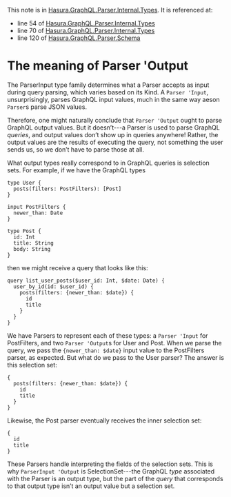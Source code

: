 This note is in [Hasura.GraphQL.Parser.Internal.Types](https://github.com/hasura/graphql-engine/blob/master/server/src-lib/Hasura/GraphQL/Parser/Internal/Types.hs#L79).
It is referenced at:
  - line 54 of [Hasura.GraphQL.Parser.Internal.Types](https://github.com/hasura/graphql-engine/blob/master/server/src-lib/Hasura/GraphQL/Parser/Internal/Types.hs#L54)
  - line 70 of [Hasura.GraphQL.Parser.Internal.Types](https://github.com/hasura/graphql-engine/blob/master/server/src-lib/Hasura/GraphQL/Parser/Internal/Types.hs#L70)
  - line 120 of [Hasura.GraphQL.Parser.Schema](https://github.com/hasura/graphql-engine/blob/master/server/src-lib/Hasura/GraphQL/Parser/Schema.hs#L120)

# The meaning of Parser 'Output

The ParserInput type family determines what a Parser accepts as input during
query parsing, which varies based on its Kind. A `Parser 'Input`,
unsurprisingly, parses GraphQL input values, much in the same way aeson
`Parser`s parse JSON values.

Therefore, one might naturally conclude that `Parser 'Output` ought to parse
GraphQL output values. But it doesn’t---a Parser is used to parse GraphQL
*queries*, and output values don’t show up in queries anywhere! Rather, the
output values are the results of executing the query, not something the user
sends us, so we don’t have to parse those at all.

What output types really correspond to in GraphQL queries is selection sets. For
example, if we have the GraphQL types

    type User {
      posts(filters: PostFilters): [Post]
    }

    input PostFilters {
      newer_than: Date
    }

    type Post {
      id: Int
      title: String
      body: String
    }

then we might receive a query that looks like this:

    query list_user_posts($user_id: Int, $date: Date) {
      user_by_id(id: $user_id) {
        posts(filters: {newer_than: $date}) {
          id
          title
        }
      }
    }

We have Parsers to represent each of these types: a `Parser 'Input` for
PostFilters, and two `Parser 'Output`s for User and Post. When we parse the
query, we pass the `{newer_than: $date}` input value to the PostFilters parser,
as expected. But what do we pass to the User parser? The answer is this
selection set:

    {
      posts(filters: {newer_than: $date}) {
        id
        title
      }
    }

Likewise, the Post parser eventually receives the inner selection set:

    {
      id
      title
    }

These Parsers handle interpreting the fields of the selection sets. This is why
`ParserInput 'Output` is SelectionSet---the GraphQL *type* associated with the
Parser is an output type, but the part of the *query* that corresponds to that
output type isn’t an output value but a selection set.
